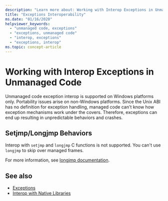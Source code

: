 ```yaml
---
description: "Learn more about: Working with Interop Exceptions in Unmanaged Code"
title: "Exceptions Interoperability"
ms.date: "01/16/2020"
helpviewer_keywords:
  - "unmanaged code, exceptions"
  - "exceptions, unmanaged code"
  - "interop, exceptions"
  - "exceptions, interop"
ms.topic: concept-article
---
```

# Working with Interop Exceptions in Unmanaged Code

Unmanaged code exception interop is supported on Windows platforms only. Portability issues arise on non-Windows platforms. Since the Unix ABI has no definition for exception handling, managed code can't know how exception mechanisms work under the covers. Therefore, exceptions can end up resulting in unpredictable behaviors and crashes.

## Setjmp/Longjmp Behaviors

Interop with `setjmp` and `longjmp` C functions is not supported. You can't use `longjmp` to skip over managed frames.

For more information, see [longjmp documentation](/cpp/c-runtime-library/reference/longjmp).

## See also

- [Exceptions](index.md)
- [Interop with Native Libraries](https://www.mono-project.com/docs/advanced/pinvoke/#runtime-exception-propagation)
